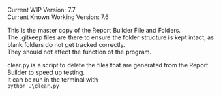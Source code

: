 Current WIP Version: 7.7  
Current Known Working Version: 7.6  
  
This is the master copy of the Report Builder File and Folders.  
The .gitkeep files are there to ensure the folder structure is kept intact, as blank folders do not get tracked correctly.  
They should not affect the function of the program.  

clear.py is a script to delete the files that are generated from the Report Builder to speed up testing.  
It can be run in the terminal with  
`python .\clear.py`  
